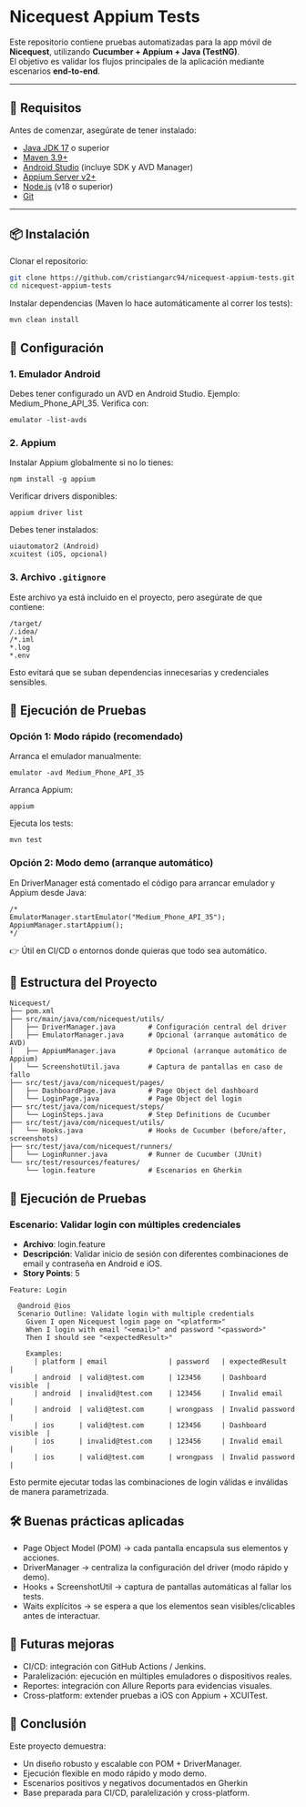 # Nicequest Appium Tests

Este repositorio contiene pruebas automatizadas para la app móvil de **Nicequest**, utilizando **Cucumber + Appium + Java (TestNG)**.  
El objetivo es validar los flujos principales de la aplicación mediante escenarios **end-to-end**.

---

## 📌 Requisitos

Antes de comenzar, asegúrate de tener instalado:

- [Java JDK 17](https://www.oracle.com/java/technologies/javase/jdk17-archive-downloads.html) o superior  
- [Maven 3.9+](https://maven.apache.org/download.cgi)  
- [Android Studio](https://developer.android.com/studio) (incluye SDK y AVD Manager)  
- [Appium Server v2+](https://appium.io/docs/en/about-appium/getting-started/)  
- [Node.js](https://nodejs.org/) (v18 o superior)  
- [Git](https://git-scm.com/)

---

## 📦 Instalación

Clonar el repositorio:
```bash
git clone https://github.com/cristiangarc94/nicequest-appium-tests.git
cd nicequest-appium-tests
```
Instalar dependencias (Maven lo hace automáticamente al correr los tests):
```
mvn clean install
```

## 🔧 Configuración
### 1️. Emulador Android
Debes tener configurado un AVD en Android Studio.
Ejemplo: Medium_Phone_API_35.
Verifica con:
```
emulator -list-avds
```

### 2️. Appium
Instalar Appium globalmente si no lo tienes:
```
npm install -g appium
```
Verificar drivers disponibles:
```
appium driver list
```
Debes tener instalados:
```
uiautomator2 (Android)
xcuitest (iOS, opcional)
```

### 3. Archivo `.gitignore`
Este archivo ya está incluido en el proyecto, pero asegúrate de que contiene:
```gitignore
/target/
/.idea/
/*.iml
*.log
*.env
```  
Esto evitará que se suban dependencias innecesarias y credenciales sensibles.

## 🚀 Ejecución de Pruebas
### Opción 1: Modo rápido (recomendado)
Arranca el emulador manualmente:
```
emulator -avd Medium_Phone_API_35
```
Arranca Appium:
```
appium
```
Ejecuta los tests:
```
mvn test
```

### Opción 2: Modo demo (arranque automático)
En DriverManager está comentado el código para arrancar emulador y Appium desde Java:
```
/*
EmulatorManager.startEmulator("Medium_Phone_API_35");
AppiumManager.startAppium();
*/
```
👉 Útil en CI/CD o entornos donde quieras que todo sea automático.

## 📁 Estructura del Proyecto
```
Nicequest/
├── pom.xml
├── src/main/java/com/nicequest/utils/
│   ├── DriverManager.java        # Configuración central del driver
│   ├── EmulatorManager.java      # Opcional (arranque automático de AVD)
│   ├── AppiumManager.java        # Opcional (arranque automático de Appium)
│   └── ScreenshotUtil.java       # Captura de pantallas en caso de fallo
├── src/test/java/com/nicequest/pages/
│   ├── DashboardPage.java        # Page Object del dashboard
│   └── LoginPage.java            # Page Object del login
├── src/test/java/com/nicequest/steps/
│   └── LoginSteps.java           # Step Definitions de Cucumber
├── src/test/java/com/nicequest/utils/
│   └── Hooks.java                # Hooks de Cucumber (before/after, screenshots)
├── src/test/java/com/nicequest/runners/
│   └── LoginRunner.java          # Runner de Cucumber (JUnit)
└── src/test/resources/features/
    └── login.feature             # Escenarios en Gherkin
```

## 🚀 Ejecución de Pruebas

### Escenario: Validar login con múltiples credenciales
- **Archivo**: login.feature
- **Descripción**: Validar inicio de sesión con diferentes combinaciones de email y contraseña en Android e iOS.
- **Story Points**: 5
```
Feature: Login

  @android @ios
  Scenario Outline: Validate login with multiple credentials
    Given I open Nicequest login page on "<platform>"
    When I login with email "<email>" and password "<password>"
    Then I should see "<expectedResult>"

    Examples:
      | platform | email               | password   | expectedResult     |
      | android  | valid@test.com      | 123456     | Dashboard visible  |
      | android  | invalid@test.com    | 123456     | Invalid email      |
      | android  | valid@test.com      | wrongpass  | Invalid password   |
      | ios      | valid@test.com      | 123456     | Dashboard visible  |
      | ios      | invalid@test.com    | 123456     | Invalid email      |
      | ios      | valid@test.com      | wrongpass  | Invalid password   |
```
Esto permite ejecutar todas las combinaciones de login válidas e inválidas de manera parametrizada.

## 🛠️ Buenas prácticas aplicadas
- Page Object Model (POM) → cada pantalla encapsula sus elementos y acciones.
- DriverManager → centraliza la configuración del driver (modo rápido y demo).
- Hooks + ScreenshotUtil → captura de pantallas automáticas al fallar los tests.
- Waits explícitos → se espera a que los elementos sean visibles/clicables antes de interactuar.

## 🔮 Futuras mejoras
- CI/CD: integración con GitHub Actions / Jenkins.
- Paralelización: ejecución en múltiples emuladores o dispositivos reales.
- Reportes: integración con Allure Reports para evidencias visuales.
- Cross-platform: extender pruebas a iOS con Appium + XCUITest.

## 📑 Conclusión
Este proyecto demuestra:
- Un diseño robusto y escalable con POM + DriverManager.
- Ejecución flexible en modo rápido y modo demo.
- Escenarios positivos y negativos documentados en Gherkin
- Base preparada para CI/CD, paralelización y cross-platform.